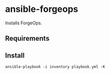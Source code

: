 # ansible-forgeops

Installs ForgeOps.

## Requirements

## Install

    ansible-playbook -i inventory playbook.yml -K

